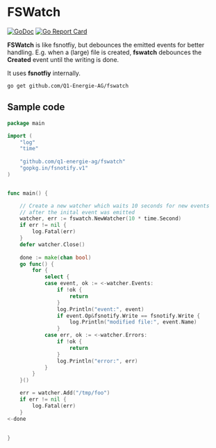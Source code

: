 # FSWatch
[![GoDoc](https://godoc.org/github.com/Q1-Energie-AG/fswatch?status.svg)](https://godoc.org/github.com/Q1-Energie-AG/fswatch) [![Go Report Card](https://goreportcard.com/badge/github.com/Q1-Energie-AG/fswatch)](https://goreportcard.com/report/github.com/Q1-Energie-AG/fswatch)


**FSWatch** is like fsnotfiy, but debounces the emitted events for better handling.
E.g. when a (large) file is created, **fswatch** debounces the **Created** event
until the writing is done.

It uses **fsnotfiy** internally.

```console
go get github.com/Q1-Energie-AG/fswatch
```


## Sample code

```go
package main

import (
 	"log"
	"time"
  
	"github.com/q1-energie-ag/fswatch"
	"gopkg.in/fsnotify.v1"
)


func main() {

	// Create a new watcher which waits 10 seconds for new events
	// after the inital event was emitted
	watcher, err := fswatch.NewWatcher(10 * time.Second)
	if err != nil {
		log.Fatal(err)
	}
	defer watcher.Close()
	
	done := make(chan bool)
	go func() {
		for {
			select {
			case event, ok := <-watcher.Events:
				if !ok {
					return
				}
				log.Println("event:", event)
				if event.Op&fsnotify.Write == fsnotify.Write {
					log.Println("modified file:", event.Name)
				}
			case err, ok := <-watcher.Errors:
				if !ok {
					return
				}
				log.Println("error:", err)
			}
		}
	}()

	err = watcher.Add("/tmp/foo")
	if err != nil {
		log.Fatal(err)
	}
<-done
	
	
}

```
